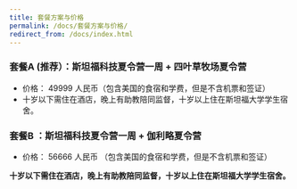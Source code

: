 ```yaml
---
title: 套餐方案与价格
permalink: /docs/套餐方案与价格/
redirect_from: /docs/index.html
---
```


### 套餐A (推荐）：斯坦福科技夏令营一周 + 四叶草牧场夏令营 

* 价格： 49999 人民币（包含美国的食宿和学费，但是不含机票和签证）
* 十岁以下需住在酒店，晚上有助教陪同监督，十岁以上住在斯坦福大学学生宿舍。 


### 套餐B ：斯坦福科技夏令营一周 + 伽利略夏令营 

* 价格： 56666 人民币 （包含美国的食宿和学费，但是不含机票和签证）

**十岁以下需住在酒店，晚上有助教陪同监督，十岁以上住在斯坦福大学学生宿舍。**

